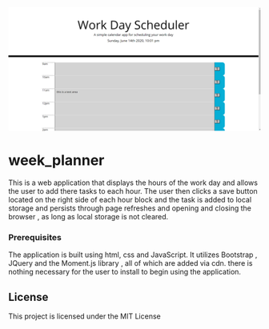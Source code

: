 ![week planner](./assets/dayplanner.png)

# week_planner

This is a web application that displays the hours of the work day and allows the user to add there tasks to each hour. The user then clicks a save button located on the right side of each hour block and the task is added to local storage and persists through page refreshes and opening and closing the browser , as long as local storage is not cleared.

### Prerequisites

The application is built using html, css and JavaScript. It utilizes Bootstrap , JQuery and the Moment.js library , all of which are added via cdn. there is nothing necessary for the user to install to begin using the application.

## License

This project is licensed under the MIT License 
